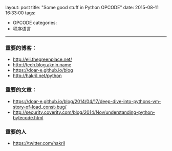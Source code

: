 layout: post
title: "Some good stuff in Python OPCODE"
date: 2015-08-11 16:33:00
tags:
- OPCODE
categories:
- 程序语言

---

### 重要的博客：

- http://eli.thegreenplace.net/
- http://tech.blog.aknin.name
- https://doar-e.github.io/blog
- http://hakril.net/python


### 重要的文章：

- https://doar-e.github.io/blog/2014/04/17/deep-dive-into-pythons-vm-story-of-load_const-bug/
- http://security.coverity.com/blog/2014/Nov/understanding-python-bytecode.html


### 重要的人

- https://twitter.com/hakril
